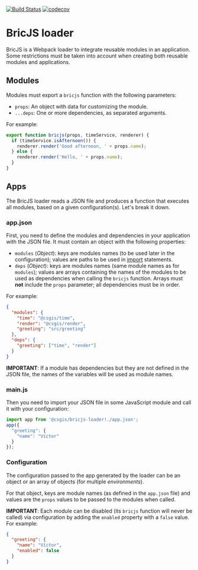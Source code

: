 [![Build Status](https://travis-ci.org/csgis/bricjs-loader.svg?branch=master)](https://travis-ci.org/csgis/bricjs-loader) [![codecov](https://codecov.io/gh/csgis/bricjs-loader/branch/master/graph/badge.svg)](https://codecov.io/gh/csgis/bricjs-loader)

# BricJS loader

BricJS is a Webpack loader to integrate reusable modules in an application. Some restrictions must be taken into account when creating both reusable modules and applications.

## Modules

Modules must export a `bricjs` function with the following parameters:

* `props`: An object with data for customizing the module.
* `...deps`: One or more dependencies, as separated arguments.

For example:

```js
export function bricjs(props, timeService, renderer) {
  if (timeService.isAfternoon()) {
    renderer.render('Good afternoon, ' + props.name);
  } else {
    renderer.render('Hello, ' + props.name);
  }
}
```

## Apps

The BricJS loader reads a JSON file and produces a function that executes all modules, based on a given configuration(s). Let's break it down.

### app.json

First, you need to define the modules and dependencies in your application with the JSON file. It must contain an object with the following properties:

* `modules` (*Object*): keys are modules names (to be used later in the configuration); values are paths to be used in [import](https://developer.mozilla.org/en-US/docs/Web/JavaScript/Reference/Statements/import) statements. 
* `deps` (*Object*): keys are modules names (same module names as for `modules`); values are arrays containing the names of the modules to be used as dependencies when calling the `bricjs` function. Arrays must **not** include the `props` parameter; all dependencies must be in order.

For example:

```json
{
  "modules": {
    "time": "@csgis/time",
    "render": "@csgis/render",
    "greeting": "src/greeting"
  },
  "deps": {
    "greeting": ["time", "render"]
  }
}
```

**IMPORTANT**: If a module has dependencies but they are not defined in the JSON file, the names of the variables will be used as module names.

### main.js

Then you need to import your JSON file in some JavaScript module and call it with your configuration:

```js
import app from '@csgis/bricjs-loader!./app.json';
app({
  "greeting": {
    "name": "Víctor"
  }
});
```

### Configuration

The configuration passed to the app generated by the loader can be an object or an array of objects (for multiple *environments*).

For that object, keys are module names (as defined in the `app.json` file) and values are the `props` values to be passed to the modules when called.

**IMPORTANT**: Each module can be disabled (its `bricjs` function will never be called) via configuration by adding the `enabled` property with a `false` value. For example:

```json
{
  "greeting": {
    "name": "Víctor",
    "enabled": false
  }
}
```
